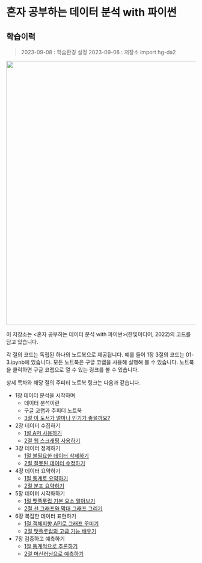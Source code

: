 # 혼자 공부하는 데이터 분석 with 파이썬

## 학습이력
> 2023-09-08 : 학습환경 설정
> 2023-09-08 : 저장소 import hg-da2 

<kbd><img src="https://tensorflowkorea.files.wordpress.com/2022/12/ed98bcec9e90-eab3b5ebb680ed9598eb8a94-eb8db0ec9db4ed84b0-ebb684ec849d-with-ed8c8cec9db4ec8dac_ecbba4ebb284.png" height="700"></kbd>

이 저장소는 <혼자 공부하는 데이터 분석 with 파이썬>(한빛미디어, 2022)의 코드를 담고 있습니다.

각 절의 코드는 독립된 하나의 노트북으로 제공됩니다. 예를 들어 1장 3절의 코드는 01-3.ipynb에 있습니다. 모든 노트북은 구글 코랩을 사용해 실행해 볼 수 있습니다. 노트북을 클릭하면 구글 코랩으로 열 수 있는 링크를 볼 수 있습니다.

상세 목차와 해당 절의 주피터 노트북 링크는 다음과 같습니다.

- 1장 데이터 분석을 시작하며
  - 데이터 분석이란
  - 구글 코랩과 주피터 노트북
  - [3절 이 도서가 얼마나 인기가 좋을까요?](01-3.ipynb)
- 2장 데이터 수집하기
  - [1절 API 사용하기](02-1.ipynb)
  - [2절 웹 스크래핑 사용하기](02-2.ipynb)
- 3장 데이터 정제하기
  - [1절 불필요한 데이터 삭제하기](03-1.ipynb)
  - [2절 잘못된 데이터 수정하기](03-2.ipynb)
- 4장 데이터 요약하기
  - [1절 통계로 요약하기](04-1.ipynb)
  - [2절 분포 요약하기](04-2.ipynb)
- 5장 데이터 시각화하기
  - [1절 맷플롯립 기본 요소 알아보기](05-1.ipynb)
  - [2절 선 그래프와 막대 그래프 그리기](05-2.ipynb)
- 6장 복잡한 데이터 표현하기
  - [1절 객체지향 API로 그래프 꾸미기](06-1.ipynb)
  - [2절 맷플롯립의 고급 기능 배우기](06-2.ipynb)
- 7장 검증하고 예측하기
  - [1절 통계적으로 추론하기](07-1.ipynb)
  - [2절 머신러닝으로 예측하기](07-2.ipynb)

